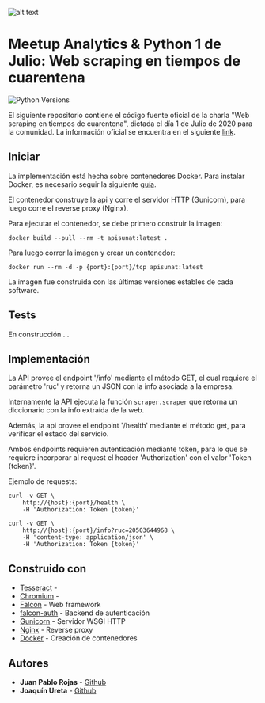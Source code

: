 ![alt text](https://secure.meetupstatic.com/photos/event/8/8/6/5/highres_490894917.jpeg)

# Meetup Analytics & Python 1 de Julio: Web scraping en tiempos de cuarentena

![Python Versions](https://img.shields.io/badge/Python-3.8-blue.svg)

El siguiente repositorio contiene el código fuente oficial de la charla "Web scraping en tiempos de cuarentena", dictada el día 1 de Julio de 2020 para la comunidad. La información oficial se encuentra en el siguiente [link](https://www.meetup.com/Analytics-y-Python/events/271358503/).

## Iniciar

La implementación está hecha sobre contenedores Docker. Para instalar Docker, es necesario seguir la siguiente [guía](https://docs.docker.com/engine/install/).

El contenedor construye la api y corre el servidor HTTP (Gunicorn), para luego corre el reverse proxy (Nginx).

Para ejecutar el contenedor, se debe primero construir la imagen:

````
docker build --pull --rm -t apisunat:latest .
````

Para luego correr la imagen y crear un contenedor:

````
docker run --rm -d -p {port}:{port}/tcp apisunat:latest
````

La imagen fue construida con las últimas versiones estables de cada software.

## Tests

En construcción ...

## Implementación

La API provee el endpoint '/info' mediante el método GET, el cual requiere el parámetro 'ruc' y retorna un JSON con la info asociada a la empresa.

Internamente la API ejecuta la función `scraper.scraper` que retorna un diccionario con la info extraída de la web.

Además, la api provee el endpoint '/health' mediante el método get, para verificar el estado del servicio.

Ambos endpoints requieren autenticación mediante token, para lo que se requiere incorporar al request el header 'Authorization' con el valor 'Token {token}'.

Ejemplo de requests:

````
curl -v GET \
    http://{host}:{port}/health \
    -H 'Authorization: Token {token}'
````

````
curl -v GET \
    http://{host}:{port}/info?ruc=20503644968 \
    -H 'content-type: application/json' \
    -H 'Authorization: Token {token}'
````

## Construido con

* [Tesseract]() - 
* [Chromium]() - 
* [Falcon](https://github.com/falconry/falcon) - Web framework
* [falcon-auth](https://github.com/loanzen/falcon-auth) - Backend de autenticación
* [Gunicorn](https://github.com/benoitc/gunicorn) - Servidor WSGI HTTP
* [Nginx](https://nginx.org/en/) - Reverse proxy
* [Docker](https://docs.docker.com/engine/) - Creación de contenedores

## Autores

* **Juan Pablo Rojas** - [Github](https://github.com/jp-rojas)
* **Joaquín Ureta** - [Github](https://github.com/juakonap)
